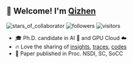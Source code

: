 ## 👋  Welcome! I'm [Qizhen](https://qzweng.github.io/)

![stars_of_collaborator](https://img.shields.io/github/stars/qzweng?affiliations=COLLABORATOR&style=social)
![followers](https://img.shields.io/github/followers/qzweng?style=social)
![visitors](https://visitor-badge.glitch.me/badge?page_id=qzweng.qzweng)

- 🎓 Ph.D. candidate in AI 🤖 and GPU Cloud ☁️
- 🔥 Love the sharing of [insights](https://www.usenix.org/conference/nsdi22/presentation/weng), [traces](https://github.com/alibaba/clusterdata/tree/master/cluster-trace-gpu-v2020), [codes](https://github.com/alibaba/open-simulator)
- 📰 Paper published in Proc. NSDI, SC, SoCC

<!--
**qzweng/qzweng** is a ✨ _special_ ✨ repository because its `README.md` (this file) appears on your GitHub profile.

Here are some ideas to get you started:

- 🔭 I’m currently working on ...
- 🌱 I’m currently learning ...
- 👯 I’m looking to collaborate on ...
- 🤔 I’m looking for help with ...
- 💬 Ask me about ...
- 📫 How to reach me: ...
- 😄 Pronouns: ...
- ⚡ Fun fact: ...
-->
